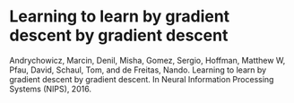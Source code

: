 # Learning to learn by gradient descent by gradient descent

Andrychowicz, Marcin, Denil, Misha, Gomez, Sergio, Hoffman, Matthew W, Pfau, David, Schaul, Tom, and de Freitas, Nando. Learning to learn by gradient descent by gradient descent. In Neural Information Processing Systems (NIPS), 2016.

